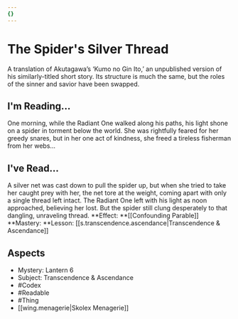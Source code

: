 ```yaml
---
{}
---
```

# The Spider's Silver Thread
A translation of Akutagawa’s ‘Kumo no Gin Ito,’ an unpublished version of his similarly-titled short story. Its structure is much the same, but the roles of the sinner and savior have been swapped.
## I'm Reading...
One morning, while the Radiant One walked along his paths, his light shone on a spider in torment below the world. She was rightfully feared for her greedy snares, but in her one act of kindness, she freed a tireless fisherman from her webs…
## I've Read...
A silver net was cast down to pull the spider up, but when she tried to take her caught prey with her, the net tore at the weight, coming apart with only a single thread left intact. The Radiant One left with his light as noon approached, believing her lost. But the spider still clung desperately to that dangling, unraveling thread.
**Effect: **[[Confounding Parable]]
**Mastery: **Lesson: [[s.transcendence.ascendance|Transcendence & Ascendance]]
## Aspects
- Mystery: Lantern 6
- Subject: Transcendence & Ascendance
- #Codex
- #Readable
- #Thing
- [[wing.menagerie|Skolex Menagerie]]